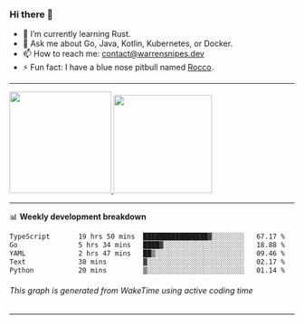 ### Hi there 👋

- 🌱 I’m currently learning Rust.
- 💬 Ask me about Go, Java, Kotlin, Kubernetes, or Docker.
- 📫 How to reach me: contact@warrensnipes.dev
- ⚡ Fun fact: I have a blue nose pitbull named [Rocco](https://i.imgur.com/iLsSCKu.jpg).

-------


<a href="https://github.com/LockedThread/LockedThread">
  <img height="180em" src="https://github-readme-stats.vercel.app/api?username=LockedThread&theme=transparent&bg_color=00000000&show_icons=true&count_private=true" />
  <img height="174em" src="https://github-readme-stats.vercel.app/api/top-langs?username=LockedThread&theme=transparent&layout=compact&hide_progress=true&bg_color=00000000" />
  </a>

-------

📊 **Weekly development breakdown**
<!--START_SECTION:waka-->

```txt
TypeScript       19 hrs 50 mins  ████████████████▓░░░░░░░░   67.17 %
Go               5 hrs 34 mins   ████▓░░░░░░░░░░░░░░░░░░░░   18.88 %
YAML             2 hrs 47 mins   ██▒░░░░░░░░░░░░░░░░░░░░░░   09.46 %
Text             38 mins         ▓░░░░░░░░░░░░░░░░░░░░░░░░   02.17 %
Python           20 mins         ▒░░░░░░░░░░░░░░░░░░░░░░░░   01.14 %
```

<!--END_SECTION:waka-->
###### *This graph is generated from WakeTime using active coding time*
-------
